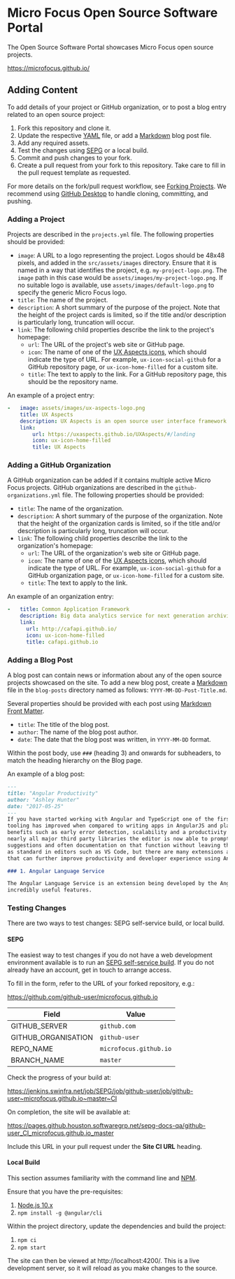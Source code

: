 # Micro Focus Open Source Software Portal

The Open Source Software Portal showcases Micro Focus open source projects.

https://microfocus.github.io/

## Adding Content

To add details of your project or GitHub organization, or to post a blog entry related to an open source project:

1. Fork this repository and clone it.
2. Update the respective [YAML](https://yaml.org/refcard.html) file, or add a [Markdown](https://www.markdownguide.org/cheat-sheet) blog post file.
3. Add any required assets.
4. Test the changes using [SEPG](https://jenkins.swinfra.net/job/SEPG/view/Templates/job/New%20SEPG%20Build/build?delay=0sec) or a local build.
5. Commit and push changes to your fork.
6. Create a pull request from your fork to this repository. Take care to fill in the pull request template as requested.

For more details on the fork/pull request workflow, see [Forking Projects](https://guides.github.com/activities/forking/). We recommend using [GitHub Desktop](https://desktop.github.com/) to handle cloning, committing, and pushing.

### Adding a Project

Projects are described in the `projects.yml` file. The following properties should be provided:

- `image`: A URL to a logo representing the project. Logos should be 48x48 pixels, and added in the `src/assets/images` directory. Ensure that it is named in a way that identifies the project, e.g. `my-project-logo.png`. The `image` path in this case would be `assets/images/my-project-logo.png`. If no suitable logo is available, use `assets/images/default-logo.png` to specify the generic Micro Focus logo.
- `title`: The name of the project.
- `description`: A short summary of the purpose of the project. Note that the height of the project cards is limited, so if the title and/or description is particularly long, truncation will occur.
- `link`: The following child properties describe the link to the project's homepage:
  - `url`: The URL of the project's web site or GitHub page.
  - `icon`: The name of one of the [UX Aspects icons](https://uxaspects.github.io/UXAspects/#/css/icons#ux-icons), which should indicate the type of URL. For example, `ux-icon-social-github` for a GitHub repository page, or `ux-icon-home-filled` for a custom site.
  - `title`: The text to apply to the link. For a GitHub repository page, this should be the repository name.

An example of a project entry:

````yaml
-   image: assets/images/ux-aspects-logo.png
    title: UX Aspects
    description: UX Aspects is an open source user interface framework for building modern, responsive, mobile, big data applications on the web.
    link:
        url: https://uxaspects.github.io/UXAspects/#/landing
        icon: ux-icon-home-filled
        title: UX Aspects
````

### Adding a GitHub Organization

A GitHub organization can be added if it contains multiple active Micro Focus projects. GitHub organizations are described in the `github-organizations.yml` file. The following properties should be provided:

- `title`: The name of the organization.
- `description`: A short summary of the purpose of the organization. Note that the height of the organization cards is limited, so if the title and/or description is particularly long, truncation will occur.
- `link`: The following child properties describe the link to the organization's homepage:
  - `url`: The URL of the organization's web site or GitHub page.
  - `icon`: The name of one of the [UX Aspects icons](https://uxaspects.github.io/UXAspects/#/css/icons#ux-icons), which should indicate the type of URL. For example, `ux-icon-social-github` for a GitHub organization page, or `ux-icon-home-filled` for a custom site.
  - `title`: The text to apply to the link.

An example of an organization entry:

````yaml
-   title: Common Application Framework
    description: Big data analytics service for next generation archiving, back-up, content management and analytics products.
    link:
      url: http://cafapi.github.io/
      icon: ux-icon-home-filled
      title: cafapi.github.io
````

### Adding a Blog Post

A blog post can contain news or information about any of the open source projects showcased on the site. To add a new blog post, create a [Markdown](https://www.markdownguide.org/cheat-sheet) file in the `blog-posts` directory named as follows: `YYYY-MM-DD-Post-Title.md`.

Several properties should be provided with each post using [Markdown Front Matter](https://jekyllrb.com/docs/front-matter/).

- `title`: The title of the blog post.
- `author`: The name of the blog post author.
- `date`: The date that the blog post was written, in `YYYY-MM-DD` format.

Within the post body, use `###` (heading 3) and onwards for subheaders, to match the heading hierarchy on the Blog page.

An example of a blog post:

````markdown
---
title: "Angular Productivity"
author: "Ashley Hunter"
date: "2017-05-25"
---
If you have started working with Angular and TypeScript one of the first things you notice is how much the
tooling has improved when compared to writing apps in AngularJS and plain JavaScript. It brings many
benefits such as early error detection, scalability and a productivity boost. With Type Definitions for
nearly all major third party libraries the editor is now able to prompt you with contextually aware
suggestions and often documentation on that function without leaving the editor. You get all these features
as standard in editors such as VS Code, but there are many extensions available for the most popular editors
that can further improve productivity and developer experience using Angular.

### 1. Angular Language Service

The Angular Language Service is an extension being developed by the Angular team and provides some
incredibly useful features.
````

### Testing Changes

There are two ways to test changes: SEPG self-service build, or local build.

#### SEPG

The easiest way to test changes if you do not have a web development environment available is to run an [SEPG self-service build](https://jenkins.swinfra.net/job/SEPG/view/Templates/job/New%20SEPG%20Build/build?delay=0sec). If you do not already have an account, get in touch to arrange access.

To fill in the form, refer to the URL of your forked repository, e.g.:

https://github.com/github-user/microfocus.github.io

| Field               | Value                  |
|---------------------|------------------------|
| GITHUB_SERVER       | `github.com`           |
| GITHUB_ORGANISATION | `github-user`          |
| REPO_NAME           | `microfocus.github.io` |
| BRANCH_NAME         | `master`               |

Check the progress of your build at:

https://jenkins.swinfra.net/job/SEPG/job/github-user/job/github-user~microfocus.github.io~master~CI

On completion, the site will be available at:

https://pages.github.houston.softwaregrp.net/sepg-docs-qa/github-user_CI_microfocus.github.io_master

Include this URL in your pull request under the **Site CI URL** heading.

#### Local Build

This section assumes familiarity with the command line and [NPM](https://www.npmjs.com/).

Ensure that you have the pre-requisites:

1. [Node.js 10.x](https://nodejs.org/en/download/)
2. `npm install -g @angular/cli`

Within the project directory, update the dependencies and build the project:

1. `npm ci`
2. `npm start`

The site can then be viewed at http://localhost:4200/. This is a live development server, so it will reload as you make changes to the source.